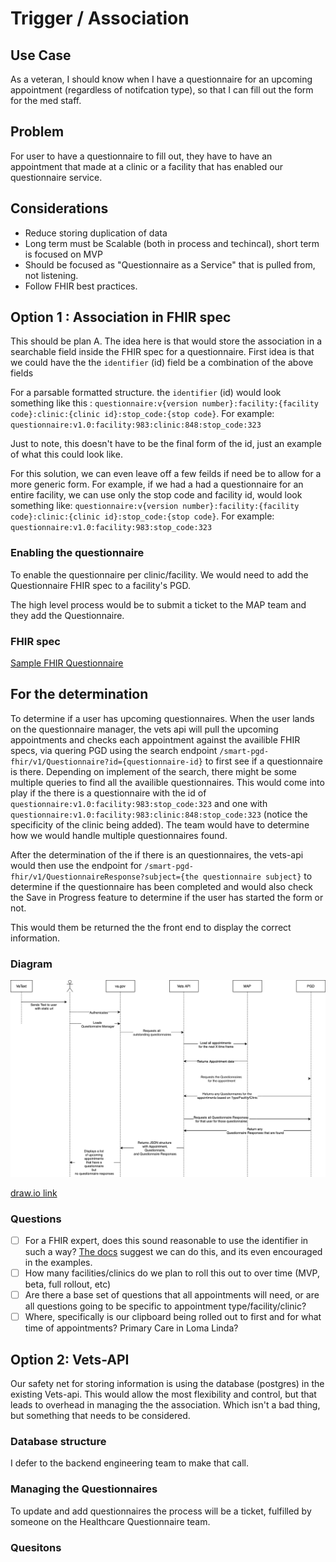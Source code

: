 # Trigger / Association

## Use Case

As a veteran, 
I should know when I have a questionnaire for an upcoming appointment (regardless of notifcation type), 
so that I can fill out the form for the med staff.

## Problem

For user to have a questionnaire to fill out, they have to have an appointment that made at a clinic or a facility that has enabled our questionnaire service. 

## Considerations

- Reduce storing duplication of data
- Long term must be Scalable (both in process and techincal), short term is focused on MVP
- Should be focused as "Questionnaire as a Service" that is pulled from, not listening.
- Follow FHIR best practices. 



## Option 1 : Association in FHIR spec

This should be plan A. The idea here is that would store the association in a searchable field inside the FHIR spec for a questionnaire. First idea is that we could have the  the `identifier` (id) field be a combination of the above fields

For a parsable formatted structure. the `identifier` (id) would look something like this : `questionnaire:v{version number}:facility:{facility code}:clinic:{clinic id}:stop_code:{stop code}`. For example: `questionnaire:v1.0:facility:983:clinic:848:stop_code:323`

Just to note, this doesn't have to be the final form of the id, just an example of what this could look like.

For this solution, we can even leave off a few feilds if need be to allow for a more generic form. For example, if we had a had a questionnaire for an entire facility, we can use only the stop code and facility id, would look something like: `questionnaire:v{version number}:facility:{facility code}:clinic:{clinic id}:stop_code:{stop code}`. For example: `questionnaire:v1.0:facility:983:stop_code:323`

### Enabling the questionnaire

To enable the questionnaire per clinic/facility. We would need to add the Questionnaire FHIR spec to a facility's PGD.

The high level process would be to submit a ticket to the MAP team and they add the Questionnaire.

### FHIR spec

[Sample FHIR Questionnaire](assets/questionnaire.json)

## For the determination 

To determine if a user has upcoming questionnaires. When the user lands on the questionnaire manager, the vets api will pull the upcoming appointments and checks each appointment against the availible FHIR specs, via quering PGD using the search endpoint `/smart-pgd-fhir/v1/Questionnaire?id={questionnaire-id}` to first see if a questionnaire is there. Depending on implement of the search, there might be some multiple queries to find all the availible questionnaires. This would come into play if the there is a questionnaire with the id of `questionnaire:v1.0:facility:983:stop_code:323` and
 one with `questionnaire:v1.0:facility:983:clinic:848:stop_code:323` (notice the specificity of the clinic being added). The team would have to determine how we would handle multiple questionnaires found.

 After the determination of the if there is an questionnaires, the vets-api would then use the endpoint for `/smart-pgd-fhir/v1/QuestionnaireResponse?subject={the questionnaire subject}` to determine if the questionnaire has been completed and would also check the Save in Progress feature to determine if the user has started the form or not.

This would them be returned the the front end to display the correct information.

### Diagram

![Sequence Diagram](assets/trigger.mvp.png)

[draw.io link](https://drive.google.com/file/d/1jM5Wc3-jWCfylWVqn8CbMshw_3T2yYs0/view)



### Questions

- [ ] For a FHIR expert, does this sound reasonable to use the identifier in such a way? [The docs](https://www.hl7.org/fhir/questionnaire.html) suggest we can do this, and its even encouraged in the examples.
- [ ] How many facilities/clinics do we plan to roll this out to over time (MVP, beta, full rollout, etc)
- [ ] Are there a base set of questions that all appointments will need, or are all questions going to be specific to appointment type/facility/clinic?
- [ ] Where, specifically is our clipboard being rolled out to first and for what time of appointments? Primary Care in Loma Linda?

## Option 2: Vets-API

Our safety net for storing information is using the database (postgres) in the existing Vets-api. This would allow the most flexibility and control, but that leads to overhead in managing the the association. Which isn't a bad thing, but something that needs to be considered.

### Database structure

I defer to the backend engineering team to make that call.

### Managing the Questionnaires

To update and add questionnaires the process will be a ticket, fulfilled by someone on the Healthcare Questionnaire team. 


### Quesitons

